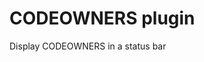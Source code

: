 # CODEOWNERS plugin

<!-- Plugin description -->
 
Display CODEOWNERS in a status bar
 
<!-- Plugin description end -->

